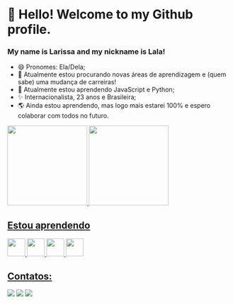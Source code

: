 # 👋 Hello! Welcome to my Github profile.
### My name is Larissa and my nickname is Lala!

- 😄 Pronomes: Ela/Dela;
- 🔭 Atualmente estou procurando novas áreas de aprendizagem e (quem sabe) uma mudança de carreiras!
- 🌱 Atualmente estou aprendendo JavaScript e Python;
- ✨ Internacionalista, 23 anos e Brasileira;
- 🌎 Ainda estou aprendendo, mas logo mais estarei 100% e espero colaborar com todos no futuro.

<div>
<a href="https://github.com/warayilchan">
<img loading="lazy" height="180em" src="https://github-readme-stats.vercel.app/api?username=warayilchan&show_icons=true&theme=dracula&include_all_commits=true&count_private=true"/>
<img loading="lazy" height="180em" src="https://github-readme-stats.vercel.app/api/top-langs/?username=warayilchan&layout=compact&langs_count=7&theme=dracula"/>
</div>

## Estou aprendendo

<img loading="lazy" src="https://cdn.jsdelivr.net/gh/devicons/devicon/icons/java/java-original.svg" width="40" height="40"/> <img src="https://cdn.jsdelivr.net/gh/devicons/devicon@latest/icons/python/python-original.svg" width="40" height="40"/> <img src="https://cdn.jsdelivr.net/gh/devicons/devicon@latest/icons/html5/html5-original.svg" width="40" height="40"/> <img src="https://cdn.jsdelivr.net/gh/devicons/devicon@latest/icons/css3/css3-original.svg" width="40" height="40"/>

## Contatos:

<div>
<a href="https://instagram.com/brazillian.rapunzel" target="_blank"><img loading="lazy" src="https://img.shields.io/badge/-Instagram-%23E4405F?style=for-the-badge&logo=instagram&logoColor=white" target="_blank"></a>
<a href = "mailto:contato@larisousacastro@gmail.com"><img loading="lazy" src="https://img.shields.io/badge/Gmail-D14836?style=for-the-badge&logo=gmail&logoColor=white" target="_blank"></a>
<a href="https://www.linkedin.com/in/larissa-de-sousa-castro-a91880204/" target="_blank"><img loading="lazy" src="https://img.shields.io/badge/-LinkedIn-%230077B5?style=for-the-badge&logo=linkedin&logoColor=white" target="_blank"></a>   
</div>
